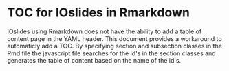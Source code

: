 # TOC for IOslides in Rmarkdown

IOslides using Rmarkdown does not have the ability to add a table of content page in the YAML header. This document provides a workaround to automaticly add a TOC. By specifying section and subsection classes in the Rmd file the javascript file searches for the id's in the section classes and generates the table of content based on the name of the id's.
